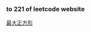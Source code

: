 ### to 221 of leetcode website

[最大正方形](https://leetcode-cn.com/problems/maximal-square/submissions/)